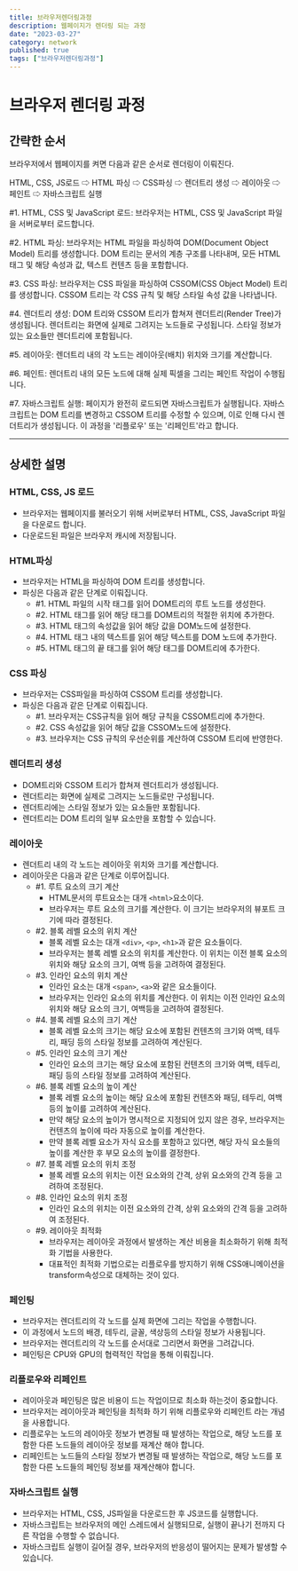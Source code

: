 ```yaml
---
title: 브라우저렌더링과정
description: 웹페이지가 렌더링 되는 과정
date: "2023-03-27"
category: network
published: true
tags: ["브라우저렌더링과정"]
---
```


# 브라우저 렌더링 과정

## 간략한 순서

브라우저에서 웹페이지를 켜면 다음과 같은 순서로 렌더링이 이뤄진다. </br>

HTML, CSS, JS로드 ⇨ HTML 파싱 ⇨ CSS파싱 ⇨ 렌더트리 생성 ⇨ 레이아웃 ⇨ 페인트 ⇨ 자바스크립트 실행 </br>

#1. HTML, CSS 및 JavaScript 로드: 브라우저는 HTML, CSS 및 JavaScript 파일을 서버로부터 로드합니다. </br>

#2. HTML 파싱: 브라우저는 HTML 파일을 파싱하여 DOM(Document Object Model) 트리를 생성합니다. DOM 트리는 문서의 계층 구조를 나타내며, 모든 HTML 태그 및 해당 속성과 값, 텍스트 컨텐츠 등을 포함합니다.</br>

#3. CSS 파싱: 브라우저는 CSS 파일을 파싱하여 CSSOM(CSS Object Model) 트리를 생성합니다. CSSOM 트리는 각 CSS 규칙 및 해당 스타일 속성 값을 나타냅니다.</br>

#4. 렌더트리 생성: DOM 트리와 CSSOM 트리가 합쳐져 렌더트리(Render Tree)가 생성됩니다. 렌더트리는 화면에 실제로 그려지는 노드들로 구성됩니다. 스타일 정보가 있는 요소들만 렌더트리에 포함됩니다.</br>

#5. 레이아웃: 렌더트리 내의 각 노드는 레이아웃(배치) 위치와 크기를 계산합니다.</br>

#6. 페인트: 렌더트리 내의 모든 노드에 대해 실제 픽셀을 그리는 페인트 작업이 수행됩니다.</br>

#7. 자바스크립트 실행: 페이지가 완전히 로드되면 자바스크립트가 실행됩니다. 자바스크립트는 DOM 트리를 변경하고 CSSOM 트리를 수정할 수 있으며, 이로 인해 다시 렌더트리가 생성됩니다. 이 과정을 '리플로우' 또는 '리페인트'라고 합니다.</br>

---

## 상세한 설명

### HTML, CSS, JS 로드

- 브라우저는 웹페이지를 불러오기 위해 서버로부터 HTML, CSS, JavaScript 파일을 다운로드 합니다.
- 다운로드된 파일은 브라우저 캐시에 저장됩니다.

### HTML파싱

- 브라우저는 HTML을 파싱하여 DOM 트리를 생성합니다.
- 파싱은 다음과 같은 단계로 이뤄집니다.
  - #1. HTML 파일의 시작 태그를 읽어 DOM트리의 루트 노드를 생성한다.
  - #2. HTML 태그를 읽어 해당 태그를 DOM트리의 적절한 위치에 추가한다.
  - #3. HTML 태그의 속성값을 읽어 해당 값을 DOM노드에 설정한다.
  - #4. HTML 태그 내의 텍스트를 읽어 해당 텍스트를 DOM 노드에 추가한다.
  - #5. HTML 태그의 끝 태그를 읽어 해당 태그를 DOM트리에 추가한다.

### CSS 파싱

- 브라우저는 CSS파일을 파싱하여 CSSOM 트리를 생성합니다.
- 파싱은 다음과 같은 단계로 이뤄집니다.
  - #1. 브라우저는 CSS규칙을 읽어 해당 규칙을 CSSOM트리에 추가한다.
  - #2. CSS 속성값을 읽어 해당 값을 CSSOM노드에 설정한다.
  - #3. 브라우저는 CSS 규칙의 우선순위를 계산하여 CSSOM 트리에 반영한다.

### 렌더트리 생성

- DOM트리와 CSSOM 트리가 합쳐져 렌더트리가 생성됩니다.
- 렌더트리는 화면에 실제로 그려지는 노드들로만 구성됩니다.
- 렌더트리에는 스타일 정보가 있는 요소들만 포함됩니다.
- 렌더트리는 DOM 트리의 일부 요소만을 포함할 수 있습니다.

### 레이아웃

- 렌더트리 내의 각 노드는 레이아웃 위치와 크기를 계산합니다.
- 레이아웃은 다음과 같은 단계로 이루어집니다.
  - #1. 루트 요소의 크기 계산
    - HTML문서의 루트요소는 대개 `<html>`요소이다.
    - 브라우저는 루트 요소의 크기를 계산한다. 이 크기는 브라우저의 뷰포트 크기에 따라 결정된다.
  - #2. 블록 레벨 요소의 위치 계산
    - 블록 레벨 요소는 대개 `<div>`, `<p>`, `<h1>`과 같은 요소들이다.
    - 브라우저는 블록 레벨 요소의 위치를 계산한다. 이 위치는 이전 블록 요소의 위치와 해당 요소의 크기, 여백 등을 고려하여 결정된다.
  - #3. 인라인 요소의 위치 계산
    - 인라인 요소는 대개 `<span>`, `<a>`와 같은 요소들이다.
    - 브라우저는 인라인 요소의 위치를 계산한다. 이 위치는 이전 인라인 요소의 위치와 해당 요소의 크기, 여백등을 고려하여 결정된다.
  - #4. 블록 레벨 요소의 크기 계산
    - 블록 레벨 요소의 크기는 해당 요소에 포함된 컨텐츠의 크기와 여백, 테두리, 패딩 등의 스타일 정보를 고려하여 계산된다.
  - #5. 인라인 요소의 크기 계산
    - 인라인 요소의 크기는 해당 요소에 포함된 컨텐츠의 크기와 여백, 테두리, 패딩 등의 스타일 정보를 고려하여 계산된다.
  - #6. 블록 레벨 요소의 높이 계산
    - 블록 레벨 요소의 높이는 해당 요소에 포함된 컨텐츠와 패딩, 테두리, 여백 등의 높이를 고려하여 계산된다.
    - 만약 해당 요소의 높이가 명시적으로 지정되어 있지 않은 경우, 브라우저는 컨텐츠의 높이에 따라 자동으로 높이를 계산한다.
    - 만약 블록 레벨 요소가 자식 요소를 포함하고 있다면, 해당 자식 요소들의 높이를 계산한 후 부모 요소의 높이를 결정한다.
  - #7. 블록 레벨 요소의 위치 조정
    - 블록 레벨 요소의 위치는 이전 요소와의 간격, 상위 요소와의 간격 등을 고려하여 조정된다.
  - #8. 인라인 요소의 위치 조정
    - 인라인 요소의 위치는 이전 요소와의 간격, 상위 요소와의 간격 등을 고려하여 조정된다.
  - #9. 레이아웃 최적화
    - 브라우저는 레이아웃 과정에서 발생하는 계산 비용을 최소화하기 위해 최적화 기법을 사용한다.
    - 대표적인 최적화 기법으로는 리플로우를 방지하기 위해 CSS애니메이션을 transform속성으로 대체하는 것이 있다.

### 페인팅

- 브라우저는 렌더트리의 각 노드를 실제 화면에 그리는 작업을 수행합니다.
- 이 과정에서 노드의 배경, 테두리, 글꼴, 색상등의 스타일 정보가 사용됩니다.
- 브라우저는 렌더트리의 각 노드를 순서대로 그리면서 화면을 그려갑니다.
- 페인팅은 CPU와 GPU의 협력적인 작업을 통해 이뤄집니다.

### 리플로우와 리페인트

- 레이아웃과 페인팅은 많은 비용이 드는 작업이므로 최소화 하는것이 중요합니다.
- 브라우저는 레이아웃과 페인팅을 최적화 하기 위해 리플로우와 리페인트 라는 개념을 사용합니다.
- 리플로우는 노드의 레이아웃 정보가 변경될 때 발생하는 작업으로, 해당 노드를 포함한 다른 노드들의 레이아웃 정보를 재계산 해야 합니다.
- 리페인트는 노드들의 스타일 정보가 변경될 때 발생하는 작업으로, 해당 노드를 포함한 다른 노드들의 페인팅 정보를 재계산해야 합니다.

### 자바스크립트 실행

- 브라우저는 HTML, CSS, JS파일을 다운로드한 후 JS코드를 실행합니다.
- 자바스크립트는 브라우저의 메인 스레드에서 실행되므로, 실행이 끝나기 전까지 다른 작업을 수행할 수 없습니다.
- 자바스크립트 실행이 길어질 경우, 브라우저의 반응성이 떨어지는 문제가 발생할 수 있습니다.
